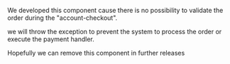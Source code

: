 We developed this component cause there is no possibility to validate the order during the "account-checkout".

we will throw the exception to prevent the system to process the order or execute the payment handler.

Hopefully we can remove this component in further releases

